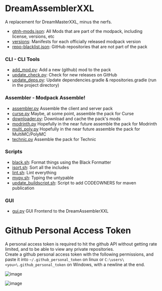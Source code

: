 # DreamAssemblerXXL

A replacement for DreamMasterXXL, minus the nerfs.

* [gtnh-mods.json](gtnh-mods.json): All Mods that are part of the modpack, including license, versions, etc
* [versions](versions): Manifests for each officially released modpack version
* [repo-blacklist.json](repo-blacklist.json): GitHub repositories that are not part of the pack


### CLI - CLI Tools
* [add_mod.py](src/gtnh/cli/add_mod.py): Add a new (github) mod to the pack
* [update_check.py](src/gtnh/cli/update_check.py): Check for new releases on GitHub
* [update_deps.py](src/gtnh/cli/update_deps.py): Update dependencies.gradle & repositories.gradle (run in the project directory)

### Assembler - Modpack Assemble!
* [assembler.py](src/gtnh/assembler/assembler.py) Assemble the client and server pack
* [curse.py](src/gtnh/assembler/curse.py) Maybe, at some point, assemble the pack for Curse
* [downloader.py](src/gtnh/assembler/downloader.py): Download and cache the pack's mods
* [modrinth.py](src/gtnh/assembler/modrinth.py) Hopefully in the near future assemble the pack for Modrinth
* [multi_poly.py](src/gtnh/assembler/multi_poly.py) Hopefully in the near future assemble the pack for MultiMC/PolyMC
* [technic.py](src/gtnh/assembler/technic.py) Assemble the pack for Technic

### Scripts
* [black.sh](scripts/black.sh): Format things using the Black Formatter
* [isort.sh](scripts/isort.sh): Sort all the includes
* [lint.sh](scripts/lint.sh): Lint everything
* [mypy.sh](scripts/mypy.sh): Typing the untypable 
* [update_buildscript.sh](scripts/update_buildscript.sh): Script to add CODEOWNERS for maven publication

### GUI
* [gui.py](src/gui/gui.py) GUI Frontend to the DreamAssemblerXXL



# Github Personal Access Token

A personal access token is required to hit the github API without getting rate limited, and to be able to view any private repositories.  
Create a github personal access token with the following permissions, and paste it into `~/.github_personal_token` on linux or `C:\users\<you>\.github_personal_token` 
on Windows, with a newline at the end.

![image](https://user-images.githubusercontent.com/1894689/162634764-7d343964-bdee-4e87-aa4a-8aa2fd90cd2c.png)

![image](https://user-images.githubusercontent.com/1894689/162634755-f625cdf8-6f1b-4f80-adef-b37f97a8301f.png)
